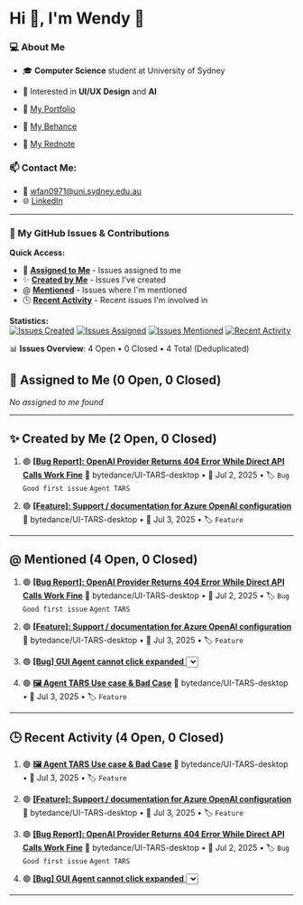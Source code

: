 # Hi 👋, I'm Wendy 🌊

### 💻 About Me
- 🎓 **Computer Science** student at University of Sydney
- 🎨 Interested in **UI/UX Design** and **AI**

- 🌟 [My Portfolio](https://wendyfff.framer.website/)
- 🔷 [My Behance](https://www.behance.net/wenyufan)
- 📕 [My Rednote](https://www.xiaohongshu.com/user/profile/6432ad8c000000000d01b1e5)

### 📫 Contact Me:
- 📧 [wfan0971@uni.sydney.edu.au](mailto:wfan0971@uni.sydney.edu.au)
- 🌐 [LinkedIn](https://linkedin.com/in/wenyu-fan)

---

### 🐛 My GitHub Issues & Contributions

**Quick Access:**
- 👤 [**Assigned to Me**](https://github.com/search?q=assignee%3AWendyfff0616+is%3Aissue) - Issues assigned to me
- ✨ [**Created by Me**](https://github.com/search?q=author%3AWendyfff0616+is%3Aissue) - Issues I've created
- @ [**Mentioned**](https://github.com/search?q=mentions%3AWendyfff0616+is%3Aissue) - Issues where I'm mentioned
- 🕒 [**Recent Activity**](https://github.com/search?q=involves%3AWendyfff0616+is%3Aissue) - Recent issues I'm involved in

**Statistics:**  
[![Issues Created](https://img.shields.io/badge/dynamic/json?color=blue&label=Created&query=%24.total_count&url=https%3A%2F%2Fapi.github.com%2Fsearch%2Fissues%3Fq%3Dauthor%3AWendyfff0616%2Bis%3Aissue)](https://github.com/search?q=author:Wendyfff0616+is:issue)
[![Issues Assigned](https://img.shields.io/badge/dynamic/json?color=green&label=Assigned&query=%24.total_count&url=https%3A%2F%2Fapi.github.com%2Fsearch%2Fissues%3Fq%3Dassignee%3AWendyfff0616%2Bis%3Aissue)](https://github.com/search?q=assignee:Wendyfff0616+is:issue)
[![Issues Mentioned](https://img.shields.io/badge/dynamic/json?color=orange&label=Mentioned&query=%24.total_count&url=https%3A%2F%2Fapi.github.com%2Fsearch%2Fissues%3Fq%3Dmentions%3AWendyfff0616%2Bis%3Aissue)](https://github.com/search?q=mentions:Wendyfff0616+is:issue)
[![Recent Activity](https://img.shields.io/badge/dynamic/json?color=purple&label=Involved&query=%24.total_count&url=https%3A%2F%2Fapi.github.com%2Fsearch%2Fissues%3Fq%3Dinvolves%3AWendyfff0616%2Bis%3Aissue)](https://github.com/search?q=involves:Wendyfff0616+is:issue)

<!-- ISSUES-LIST:START -->
📊 **Issues Overview**: 4 Open • 0 Closed • 4 Total (Deduplicated)

## 👤 Assigned to Me (0 Open, 0 Closed)

*No assigned to me found*

---

## ✨ Created by Me (2 Open, 0 Closed)

1. 🟢 **[[Bug Report]: OpenAI Provider Returns 404 Error While Direct API Calls Work Fine](https://github.com/bytedance/UI-TARS-desktop/issues/858)**
   📂 bytedance/UI-TARS-desktop • 📅 Jul 2, 2025 • 🏷️ `Bug` `Good first issue` `Agent TARS`

2. 🟢 **[[Feature]: Support / documentation for Azure OpenAI configuration](https://github.com/bytedance/UI-TARS-desktop/issues/856)**
   📂 bytedance/UI-TARS-desktop • 📅 Jul 3, 2025 • 🏷️ `Feature`

---

## @ Mentioned (4 Open, 0 Closed)

1. 🟢 **[[Bug Report]: OpenAI Provider Returns 404 Error While Direct API Calls Work Fine](https://github.com/bytedance/UI-TARS-desktop/issues/858)**
   📂 bytedance/UI-TARS-desktop • 📅 Jul 2, 2025 • 🏷️ `Bug` `Good first issue` `Agent TARS`

2. 🟢 **[[Feature]: Support / documentation for Azure OpenAI configuration](https://github.com/bytedance/UI-TARS-desktop/issues/856)**
   📂 bytedance/UI-TARS-desktop • 📅 Jul 3, 2025 • 🏷️ `Feature`

3. 🟢 **[[Bug] GUI Agent cannot click expanded <select>](https://github.com/bytedance/UI-TARS-desktop/issues/855)**
   📂 bytedance/UI-TARS-desktop • 📅 Jul 1, 2025 • 🏷️ `Bug` `Agent TARS` `Agent TARS - Agent`

4. 🟢 **[🖼️ Agent TARS Use case & Bad Case](https://github.com/bytedance/UI-TARS-desktop/issues/842)**
   📂 bytedance/UI-TARS-desktop • 📅 Jul 3, 2025 • 🏷️ `Feature`

---

## 🕒 Recent Activity (4 Open, 0 Closed)

1. 🟢 **[🖼️ Agent TARS Use case & Bad Case](https://github.com/bytedance/UI-TARS-desktop/issues/842)**
   📂 bytedance/UI-TARS-desktop • 📅 Jul 3, 2025 • 🏷️ `Feature`

2. 🟢 **[[Feature]: Support / documentation for Azure OpenAI configuration](https://github.com/bytedance/UI-TARS-desktop/issues/856)**
   📂 bytedance/UI-TARS-desktop • 📅 Jul 3, 2025 • 🏷️ `Feature`

3. 🟢 **[[Bug Report]: OpenAI Provider Returns 404 Error While Direct API Calls Work Fine](https://github.com/bytedance/UI-TARS-desktop/issues/858)**
   📂 bytedance/UI-TARS-desktop • 📅 Jul 2, 2025 • 🏷️ `Bug` `Good first issue` `Agent TARS`

4. 🟢 **[[Bug] GUI Agent cannot click expanded <select>](https://github.com/bytedance/UI-TARS-desktop/issues/855)**
   📂 bytedance/UI-TARS-desktop • 📅 Jul 1, 2025 • 🏷️ `Bug` `Agent TARS` `Agent TARS - Agent`

---


<!-- ISSUES-LIST:END -->
